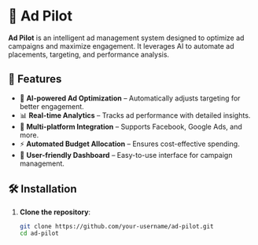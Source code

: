 # 🚀 Ad Pilot

**Ad Pilot** is an intelligent ad management system designed to optimize ad campaigns and maximize engagement. It leverages AI to automate ad placements, targeting, and performance analysis.

## 📌 Features

- 🎯 **AI-powered Ad Optimization** – Automatically adjusts targeting for better engagement.
- 📊 **Real-time Analytics** – Tracks ad performance with detailed insights.
- 🔄 **Multi-platform Integration** – Supports Facebook, Google Ads, and more.
- ⚡ **Automated Budget Allocation** – Ensures cost-effective spending.
- 📌 **User-friendly Dashboard** – Easy-to-use interface for campaign management.

## 🛠 Installation

1. **Clone the repository**:
   ```bash
   git clone https://github.com/your-username/ad-pilot.git
   cd ad-pilot
